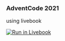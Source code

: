 ### AdventCode 2021

using livebook

[![Run in Livebook](https://livebook.dev/badge/v1/black.svg)](https://livebook.dev/run?url=https%3A%2F%2Fgithub.com%2Fkalolo%2Fadventcode2021%2Fblob%2Fmaster%2Findex.livemd)


